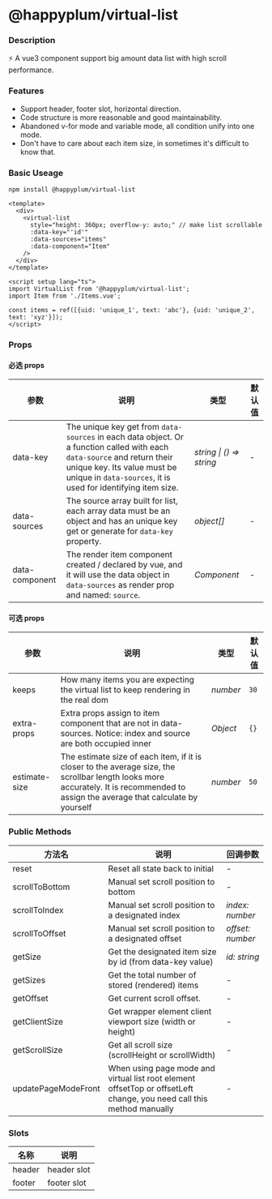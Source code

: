 # @happyplum/virtual-list

### Description

⚡️ A vue3 component support big amount data list with high scroll performance.

### Features
* Support header, footer slot, horizontal direction.
* Code structure is more reasonable and good maintainability.
* Abandoned v-for mode and variable mode, all condition unify into one mode.
* Don't have to care about each item size, in sometimes it's difficult to know that.

### Basic Useage

```
npm install @happyplum/virtual-list
```

```vue
<template>
  <div>
    <virtual-list
      style="height: 360px; overflow-y: auto;" // make list scrollable
      :data-key="'id'"
      :data-sources="items"
      :data-component="Item"
    />
  </div>
</template>

<script setup lang="ts">
import VirtualList from '@happyplum/virtual-list';
import Item from './Items.vue';

const items = ref([{uid: 'unique_1', text: 'abc'}, {uid: 'unique_2', text: 'xyz'}]);
</script>
```

### Props

#### 必选 props
| 参数 | 说明 | 类型 | 默认值 |
| --- | --- | --- | --- |
| data-key | The unique key get from `data-sources` in each data object. Or a function called with each `data-source` and return their unique key. Its value must be unique in `data-sources`, it is used for identifying item size. | _string \| () => string_ | - |
| data-sources | The source array built for list, each array data must be an object and has an unique key get or generate for `data-key` property. | _object[]_ | - |
| data-component	 | The render item component created / declared by vue, and it will use the data object in `data-sources` as render prop and named: `source`. | _Component_ | - |

#### 可选 props

| 参数 | 说明 | 类型 | 默认值 |
| --- | --- | --- | --- |
| keeps | How many items you are expecting the virtual list to keep rendering in the real dom | _number_ | `30` |
| extra-props | Extra props assign to item component that are not in data-sources. Notice: index and source are both occupied inner | _Object_ | `{}` |
| estimate-size	| The estimate size of each item, if it is closer to the average size, the scrollbar length looks more accurately. It is recommended to assign the average that calculate by yourself | _number_ | `50` |


### Public Methods

| 方法名     | 说明                                     | 回调参数            |
| ---------- | ---------------------------------------- | ------------------- |
| reset      | Reset all state back to initial | - |
| scrollToBottom | Manual set scroll position to bottom | -  |
| scrollToIndex | Manual set scroll position to a designated index | _index: number_ |
| scrollToOffset | Manual set scroll position to a designated offset | _offset: number_ |
| getSize | Get the designated item size by id (from data-key value) | _id: string_ |
| getSizes | Get the total number of stored (rendered) items | - |
| getOffset | Get current scroll offset. | - |
| getClientSize | Get wrapper element client viewport size (width or height) | - |
| getScrollSize | Get all scroll size (scrollHeight or scrollWidth) | - |
| updatePageModeFront | When using page mode and virtual list root element offsetTop or offsetLeft change, you need call this method manually | - |


### Slots

| 名称    | 说明           |
| ------- | -------------- |
| header | header slot       |
| footer | footer slot |
